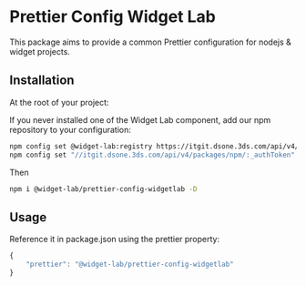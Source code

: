 # Prettier Config Widget Lab

This package aims to provide a common Prettier configuration for nodejs & widget projects.

## Installation

At the root of your project:

If you never installed one of the Widget Lab component, add our npm repository to your configuration:

```bash
npm config set @widget-lab:registry https://itgit.dsone.3ds.com/api/v4/packages/npm/
npm config set "//itgit.dsone.3ds.com/api/v4/packages/npm/:_authToken" "61qKzSxnrLqyeyBy1H-o"
```

Then

```bash
npm i @widget-lab/prettier-config-widgetlab -D
```

## Usage

Reference it in package.json using the prettier property:

```javascript
{
    "prettier": "@widget-lab/prettier-config-widgetlab"
}
```
